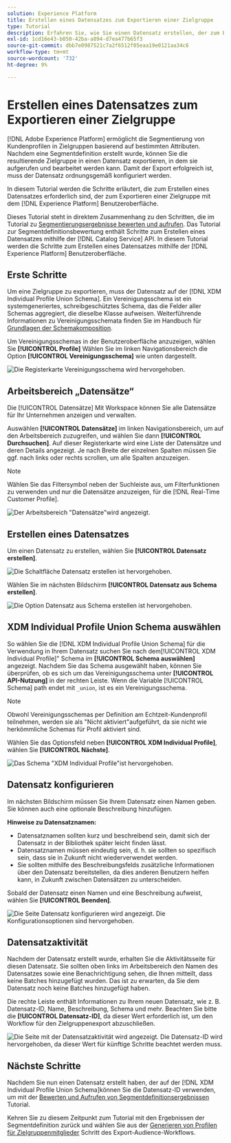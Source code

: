 ```yaml
---
solution: Experience Platform
title: Erstellen eines Datensatzes zum Exportieren einer Zielgruppe
type: Tutorial
description: Erfahren Sie, wie Sie einen Datensatz erstellen, der zum Exportieren einer Zielgruppe mithilfe der Experience Platform-Benutzeroberfläche verwendet werden kann.
exl-id: 1cd16e43-b050-42ba-a894-d7ea477b65f3
source-git-commit: dbb7e0987521c7a2f6512f05eaa19e0121aa34c6
workflow-type: tm+mt
source-wordcount: '732'
ht-degree: 9%

---
```


# Erstellen eines Datensatzes zum Exportieren einer Zielgruppe

[!DNL Adobe Experience Platform] ermöglicht die Segmentierung von Kundenprofilen in Zielgruppen basierend auf bestimmten Attributen. Nachdem eine Segmentdefinition erstellt wurde, können Sie die resultierende Zielgruppe in einen Datensatz exportieren, in dem sie aufgerufen und bearbeitet werden kann. Damit der Export erfolgreich ist, muss der Datensatz ordnungsgemäß konfiguriert werden.

In diesem Tutorial werden die Schritte erläutert, die zum Erstellen eines Datensatzes erforderlich sind, der zum Exportieren einer Zielgruppe mit dem [!DNL Experience Platform] Benutzeroberfläche.

Dieses Tutorial steht in direktem Zusammenhang zu den Schritten, die im Tutorial zu [Segmentierungsergebnisse bewerten und aufrufen](./evaluate-a-segment.md). Das Tutorial zur Segmentdefinitionsbewertung enthält Schritte zum Erstellen eines Datensatzes mithilfe der [!DNL Catalog Service] API. In diesem Tutorial werden die Schritte zum Erstellen eines Datensatzes mithilfe der [!DNL Experience Platform] Benutzeroberfläche.

## Erste Schritte

Um eine Zielgruppe zu exportieren, muss der Datensatz auf der [!DNL XDM Individual Profile Union Schema]. Ein Vereinigungsschema ist ein systemgeneriertes, schreibgeschütztes Schema, das die Felder aller Schemas aggregiert, die dieselbe Klasse aufweisen. Weiterführende Informationen zu Vereinigungsschemata finden Sie im Handbuch für [Grundlagen der Schemakomposition](../../xdm/schema/composition.md#union).

Um Vereinigungsschemas in der Benutzeroberfläche anzuzeigen, wählen Sie **[!UICONTROL Profile]** Wählen Sie im linken Navigationsbereich die Option **[!UICONTROL Vereinigungsschema]** wie unten dargestellt.

![Die Registerkarte Vereinigungsschema wird hervorgehoben.](../images/tutorials/segment-export-dataset/union.png)

## Arbeitsbereich „Datensätze“

Die [!UICONTROL Datensätze] Mit Workspace können Sie alle Datensätze für Ihr Unternehmen anzeigen und verwalten.

Auswählen **[!UICONTROL Datensätze]** im linken Navigationsbereich, um auf den Arbeitsbereich zuzugreifen, und wählen Sie dann **[!UICONTROL Durchsuchen]**. Auf dieser Registerkarte wird eine Liste der Datensätze und deren Details angezeigt. Je nach Breite der einzelnen Spalten müssen Sie ggf. nach links oder rechts scrollen, um alle Spalten anzuzeigen.

>[!NOTE]
>
>Wählen Sie das Filtersymbol neben der Suchleiste aus, um Filterfunktionen zu verwenden und nur die Datensätze anzuzeigen, für die [!DNL Real-Time Customer Profile].

![Der Arbeitsbereich &quot;Datensätze&quot;wird angezeigt.](../images/tutorials/segment-export-dataset/browse.png)

## Erstellen eines Datensatzes

Um einen Datensatz zu erstellen, wählen Sie **[!UICONTROL Datensatz erstellen]**.

![Die Schaltfläche Datensatz erstellen ist hervorgehoben.](../images/tutorials/segment-export-dataset/create-dataset.png)

Wählen Sie im nächsten Bildschirm **[!UICONTROL Datensatz aus Schema erstellen]**.

![Die Option Datensatz aus Schema erstellen ist hervorgehoben.](../images/tutorials/segment-export-dataset/create-from-schema.png)

## XDM Individual Profile Union Schema auswählen

So wählen Sie die [!DNL XDM Individual Profile Union Schema] für die Verwendung in Ihrem Datensatz suchen Sie nach dem[!UICONTROL XDM Individual Profile]&quot; Schema im **[!UICONTROL Schema auswählen]** angezeigt. Nachdem Sie das Schema ausgewählt haben, können Sie überprüfen, ob es sich um das Vereinigungsschema unter **[!UICONTROL API-Nutzung]** in der rechten Leiste. Wenn die Variable [!UICONTROL Schema] path endet mit `_union`, ist es ein Vereinigungsschema.

>[!NOTE]
>
>Obwohl Vereinigungsschemas per Definition am Echtzeit-Kundenprofil teilnehmen, werden sie als &quot;Nicht aktiviert&quot;aufgeführt, da sie nicht wie herkömmliche Schemas für Profil aktiviert sind.

Wählen Sie das Optionsfeld neben **[!UICONTROL XDM Individual Profile]**, wählen Sie **[!UICONTROL Nächste]**.

![Das Schema &quot;XDM Individual Profile&quot;ist hervorgehoben.](../images/tutorials/segment-export-dataset/select-schema.png)

## Datensatz konfigurieren

Im nächsten Bildschirm müssen Sie Ihrem Datensatz einen Namen geben. Sie können auch eine optionale Beschreibung hinzufügen.

**Hinweise zu Datensatznamen:**

* Datensatznamen sollten kurz und beschreibend sein, damit sich der Datensatz in der Bibliothek später leicht finden lässt.
* Datensatznamen müssen eindeutig sein, d. h. sie sollten so spezifisch sein, dass sie in Zukunft nicht wiederverwendet werden.
* Sie sollten mithilfe des Beschreibungsfelds zusätzliche Informationen über den Datensatz bereitstellen, da dies anderen Benutzern helfen kann, in Zukunft zwischen Datensätzen zu unterscheiden.

Sobald der Datensatz einen Namen und eine Beschreibung aufweist, wählen Sie **[!UICONTROL Beenden]**.

![Die Seite Datensatz konfigurieren wird angezeigt. Die Konfigurationsoptionen sind hervorgehoben.](../images/tutorials/segment-export-dataset/configure-dataset.png)

## Datensatzaktivität

Nachdem der Datensatz erstellt wurde, erhalten Sie die Aktivitätsseite für diesen Datensatz. Sie sollten oben links im Arbeitsbereich den Namen des Datensatzes sowie eine Benachrichtigung sehen, die Ihnen mitteilt, dass keine Batches hinzugefügt wurden. Das ist zu erwarten, da Sie dem Datensatz noch keine Batches hinzugefügt haben.

Die rechte Leiste enthält Informationen zu Ihrem neuen Datensatz, wie z. B. Datensatz-ID, Name, Beschreibung, Schema und mehr. Beachten Sie bitte die **[!UICONTROL Datensatz-ID]**, da dieser Wert erforderlich ist, um den Workflow für den Zielgruppenexport abzuschließen.

![Die Seite mit der Datensatzaktivität wird angezeigt. Die Datensatz-ID wird hervorgehoben, da dieser Wert für künftige Schritte beachtet werden muss.](../images/tutorials/segment-export-dataset/activity.png)

## Nächste Schritte

Nachdem Sie nun einen Datensatz erstellt haben, der auf der [!DNL XDM Individual Profile Union Schema]können Sie die Datensatz-ID verwenden, um mit der [Bewerten und Aufrufen von Segmentdefinitionsergebnissen](./evaluate-a-segment.md) Tutorial.

Kehren Sie zu diesem Zeitpunkt zum Tutorial mit den Ergebnissen der Segmentdefinition zurück und wählen Sie aus der [Generieren von Profilen für Zielgruppenmitglieder](./evaluate-a-segment.md#generate-profiles) Schritt des Export-Audience-Workflows.
